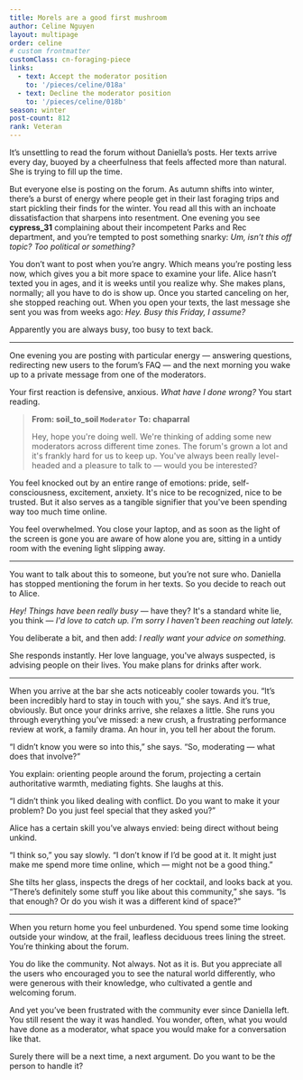 ```yaml
---
title: Morels are a good first mushroom
author: Celine Nguyen
layout: multipage
order: celine
# custom frontmatter
customClass: cn-foraging-piece
links:
  - text: Accept the moderator position
    to: '/pieces/celine/018a'
  - text: Decline the moderator position
    to: '/pieces/celine/018b'
season: winter
post-count: 812
rank: Veteran
---
```


It’s unsettling to read the forum without Daniella’s posts. Her texts arrive every day, buoyed by a cheerfulness that feels affected more than natural. She is trying to fill up the time.

But everyone else is posting on the forum. As autumn shifts into winter, there’s a burst of energy where people get in their last foraging trips and start pickling their finds for the winter. You read all this with an inchoate dissatisfaction that sharpens into resentment. One evening you see **cypress_31** complaining about their incompetent Parks and Rec department, and you’re tempted to post something snarky: *Um, isn’t this off topic? Too political or something?*

You don’t want to post when you’re angry. Which means you’re posting less now, which gives you a bit more space to examine your life. Alice hasn’t texted you in ages, and it is weeks until you realize why. She makes plans, normally; all you have to do is show up. Once you started canceling on her, she stopped reaching out. When you open your texts, the last message she sent you was from weeks ago: *Hey. Busy this Friday, I assume?*

Apparently you are always busy, too busy to text back.

---

One evening you are posting with particular energy — answering questions, redirecting new users to the forum’s FAQ — and the next morning you wake up to a private message from one of the moderators.

Your first reaction is defensive, anxious. *What have I done wrong?* You start reading.

> **From: soil_to_soil `Moderator`**
> **To: chaparral**
>
> Hey, hope you're doing well. We're thinking of adding some new moderators across different time zones. The forum's grown a lot and it's frankly hard for us to keep up. You've always been really level-headed and a pleasure to talk to — would you be interested?

You feel knocked out by an entire range of emotions: pride, self-consciousness, excitement, anxiety. It's nice to be recognized, nice to be trusted. But it also serves as a tangible signifier that you've been spending way too much time online.

You feel overwhelmed. You close your laptop, and as soon as the light of the screen is gone you are aware of how alone you are, sitting in a untidy room with the evening light slipping away.

---

You want to talk about this to someone, but you’re not sure who. Daniella has stopped mentioning the forum in her texts. So you decide to reach out to Alice.

*Hey! Things have been really busy* — have they? It's a standard white lie, you think — *I'd love to catch up. I'm sorry I haven't been reaching out lately.*

You deliberate a bit, and then add: *I really want your advice on something.*

She responds instantly. Her love language, you've always suspected, is advising people on their lives. You make plans for drinks after work.

---

When you arrive at the bar she acts noticeably cooler towards you. “It’s been incredibly hard to stay in touch with you,” she says. And it’s true, obviously. But once your drinks arrive, she relaxes a little. She runs you through everything you’ve missed: a new crush, a frustrating performance review at work, a family drama. An hour in, you tell her about the forum.


“I didn’t know you were so into this,” she says. “So, moderating — what does that involve?”

You explain: orienting people around the forum, projecting a certain authoritative warmth, mediating fights. She laughs at this.

“I didn’t think you liked dealing with conflict. Do you want to make it your problem? Do you just feel special that they asked you?”

Alice has a certain skill you’ve always envied: being direct without being unkind.

“I think so,” you say slowly. “I don’t know if I’d be good at it. It might just make me spend more time online, which — might not be a good thing.”

She tilts her glass, inspects the dregs of her cocktail, and looks back at you. “There’s definitely some stuff you like about this community,” she says. “Is that enough? Or do you wish it was a different kind of space?”

---

When you return home you feel unburdened. You spend some time looking outside your window, at the frail, leafless deciduous trees lining the street. You’re thinking about the forum.

You do like the community. Not always. Not as it is. But you appreciate all the users who encouraged you to see the natural world differently, who were generous with their knowledge, who cultivated a gentle and welcoming forum.

And yet you’ve been frustrated with the community ever since Daniella left. You still resent the way it was handled. You wonder, often, what you would have done as a moderator, what space you would make for a conversation like that.

Surely there will be a next time, a next argument. Do you want to be the person to handle it?
